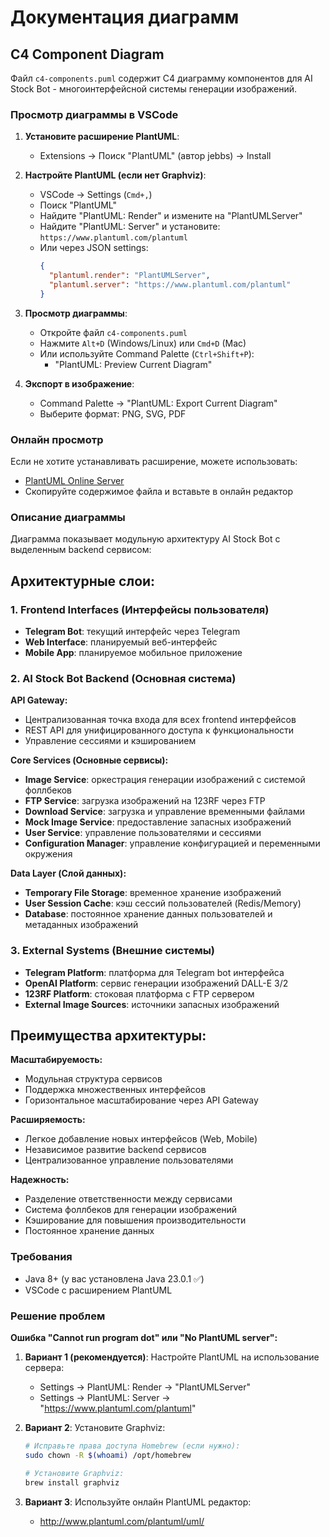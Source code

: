 # Документация диаграмм

## C4 Component Diagram

Файл `c4-components.puml` содержит C4 диаграмму компонентов для AI Stock Bot - многоинтерфейсной системы генерации изображений.

### Просмотр диаграммы в VSCode

1. **Установите расширение PlantUML**:
   - Extensions → Поиск "PlantUML" (автор jebbs) → Install

2. **Настройте PlantUML (если нет Graphviz)**:
   - VSCode → Settings (`Cmd+,`)
   - Поиск "PlantUML"
   - Найдите "PlantUML: Render" и измените на "PlantUMLServer"
   - Найдите "PlantUML: Server" и установите: `https://www.plantuml.com/plantuml`
   - Или через JSON settings: 
     ```json
     {
       "plantuml.render": "PlantUMLServer",
       "plantuml.server": "https://www.plantuml.com/plantuml"
     }
     ```

3. **Просмотр диаграммы**:
   - Откройте файл `c4-components.puml`
   - Нажмите `Alt+D` (Windows/Linux) или `Cmd+D` (Mac)
   - Или используйте Command Palette (`Ctrl+Shift+P`):
     - "PlantUML: Preview Current Diagram"

4. **Экспорт в изображение**:
   - Command Palette → "PlantUML: Export Current Diagram"
   - Выберите формат: PNG, SVG, PDF

### Онлайн просмотр

Если не хотите устанавливать расширение, можете использовать:
- [PlantUML Online Server](http://www.plantuml.com/plantuml/uml/)
- Скопируйте содержимое файла и вставьте в онлайн редактор

### Описание диаграммы

Диаграмма показывает модульную архитектуру AI Stock Bot с выделенным backend сервисом:

## Архитектурные слои:

### 1. Frontend Interfaces (Интерфейсы пользователя)
- **Telegram Bot**: текущий интерфейс через Telegram
- **Web Interface**: планируемый веб-интерфейс 
- **Mobile App**: планируемое мобильное приложение

### 2. AI Stock Bot Backend (Основная система)

**API Gateway:**
- Централизованная точка входа для всех frontend интерфейсов
- REST API для унифицированного доступа к функциональности
- Управление сессиями и кэшированием

**Core Services (Основные сервисы):**
- **Image Service**: оркестрация генерации изображений с системой фоллбеков
- **FTP Service**: загрузка изображений на 123RF через FTP
- **Download Service**: загрузка и управление временными файлами
- **Mock Image Service**: предоставление запасных изображений
- **User Service**: управление пользователями и сессиями
- **Configuration Manager**: управление конфигурацией и переменными окружения

**Data Layer (Слой данных):**
- **Temporary File Storage**: временное хранение изображений
- **User Session Cache**: кэш сессий пользователей (Redis/Memory)
- **Database**: постоянное хранение данных пользователей и метаданных изображений

### 3. External Systems (Внешние системы)
- **Telegram Platform**: платформа для Telegram bot интерфейса
- **OpenAI Platform**: сервис генерации изображений DALL-E 3/2
- **123RF Platform**: стоковая платформа с FTP сервером
- **External Image Sources**: источники запасных изображений

## Преимущества архитектуры:

**Масштабируемость:**
- Модульная структура сервисов
- Поддержка множественных интерфейсов
- Горизонтальное масштабирование через API Gateway

**Расширяемость:**
- Легкое добавление новых интерфейсов (Web, Mobile)
- Независимое развитие backend сервисов
- Централизованное управление пользователями

**Надежность:**
- Разделение ответственности между сервисами
- Система фоллбеков для генерации изображений
- Кэширование для повышения производительности
- Постоянное хранение данных

### Требования

- Java 8+ (у вас установлена Java 23.0.1 ✅)
- VSCode с расширением PlantUML

### Решение проблем

**Ошибка "Cannot run program dot" или "No PlantUML server":**
1. **Вариант 1 (рекомендуется)**: Настройте PlantUML на использование сервера:
   - Settings → PlantUML: Render → "PlantUMLServer"
   - Settings → PlantUML: Server → "https://www.plantuml.com/plantuml"
   
2. **Вариант 2**: Установите Graphviz:
   ```bash
   # Исправьте права доступа Homebrew (если нужно):
   sudo chown -R $(whoami) /opt/homebrew
   
   # Установите Graphviz:
   brew install graphviz
   ```

3. **Вариант 3**: Используйте онлайн PlantUML редактор:
   - http://www.plantuml.com/plantuml/uml/
